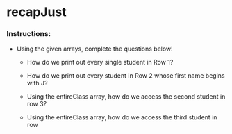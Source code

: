 # recapJust

### Instructions:

* Using the given arrays, complete the questions below!

    * How do we print out every single student in Row 1?


    * How do we print out every student in Row 2 whose first name begins with J?


    * Using the entireClass array, how do we access the second student in row 3?


    * Using the entireClass array, how do we access the third student in row 